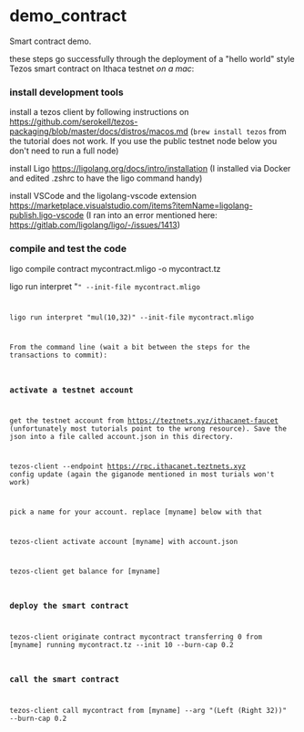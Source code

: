 # demo_contract

Smart contract demo. 

these steps go successfully through the deployment of a "hello world" style Tezos smart contract on Ithaca testnet *on a mac*:

### install development tools 
install a tezos client by following instructions on https://github.com/serokell/tezos-packaging/blob/master/docs/distros/macos.md (`brew install tezos` from the tutorial does not work. If you use the public testnet node below you don't need to run a full node) 

install Ligo https://ligolang.org/docs/intro/installation (I installed via Docker and edited .zshrc to have the ligo command handy)

install VSCode and the ligolang-vscode extension https://marketplace.visualstudio.com/items?itemName=ligolang-publish.ligo-vscode (I ran into an error mentioned here: https://gitlab.com/ligolang/ligo/-/issues/1413)

### compile and test the code 
ligo compile contract mycontract.mligo -o mycontract.tz

ligo run interpret "<code>" --init-file mycontract.mligo

ligo run interpret "mul(10,32)" --init-file mycontract.mligo

From the command line (wait a bit between the steps for the transactions to commit): 

### activate a testnet account 
get the testnet account from https://teztnets.xyz/ithacanet-faucet (unfortunately most tutorials point to the wrong resource). Save the json into a file called account.json in this directory. 

tezos-client --endpoint https://rpc.ithacanet.teztnets.xyz config update (again the giganode mentioned in most turials won't work)

pick a name for your account. replace [myname] below with that

tezos-client activate account [myname] with account.json

tezos-client get balance for [myname]

### deploy the smart contract
tezos-client originate contract mycontract transferring 0 from [myname] running mycontract.tz --init 10 --burn-cap 0.2

### call the smart contract
tezos-client call mycontract from [myname] --arg "(Left (Right 32))" --burn-cap 0.2  